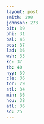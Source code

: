 ```yaml
---
layout: post
smith: 298
johnson: 273
pit: 39
phi: 31
bal: 45
bos: 37
lad: 36
wsh: 33
kc: 37
tb: 40
nyy: 39
cle: 36
tor: 29
stl: 34
min: 36
hou: 38
atl: 36
sd: 25
---
```

